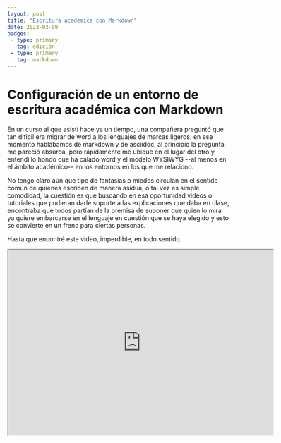 ```yaml
---
layout: post
title: "Escritura académica con Markdown"
date: 2023-03-09
badges:
 - type: primary
   tag: edición
 - type: primary
   tag: markdown
---
```


# Configuración de un entorno de escritura académica con Markdown

En un curso al que asistí hace ya un tiempo, una compañera preguntó que tan dificil era migrar de word a los lenguajes de marcas ligeros, en ese momento hablábamos de markdown y de asciidoc, al principio la pregunta me pareció absurda, pero rápidamente me ubique en el lugar del otro y entendí lo hondo que ha calado word y el modelo WYSIWYG --al menos en el ámbito académico-- en los entornos en los que me relaciono.

<!--more-->

No tengo claro aún que tipo de fantasías o miedos circulan en el sentido común de quienes escriben de manera asidua, o tal vez es simple comodidad, la cuestión es que buscando en esa oportunidad videos o tutoriales que pudieran darle soporte a las explicaciones que daba en clase, encontraba que todos partían de la premisa de suponer que quien lo mira ya quiere embarcarse en el lenguaje en cuestión que se haya elegido y esto se convierte en un freno para ciertas personas.

Hasta que encontré este video, imperdible, en todo sentido.

<div>
<p style = 'text-align:center;'>
<iframe width="600" height = "420"
src="https://www.youtube.com/embed/J86Pm62XM_Q">
</iframe>
</p>
</div>


